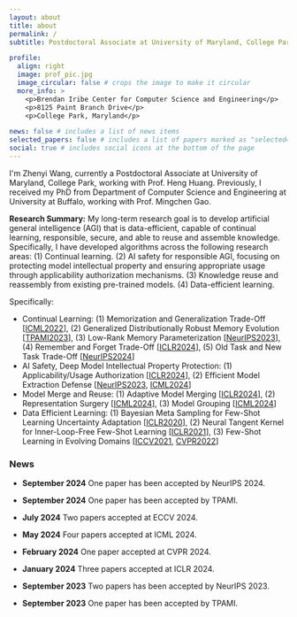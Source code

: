 ```yaml
---
layout: about
title: about
permalink: /
subtitle: Postdoctoral Associate at University of Maryland, College Park

profile:
  align: right
  image: prof_pic.jpg
  image_circular: false # crops the image to make it circular
  more_info: >
    <p>Brendan Iribe Center for Computer Science and Engineering</p>
    <p>8125 Paint Branch Drive</p>
    <p>College Park, Maryland</p>

news: false # includes a list of news items
selected_papers: false # includes a list of papers marked as "selected={true}"
social: true # includes social icons at the bottom of the page
---
```


I'm Zhenyi Wang, currently a Postdoctoral Associate at University of Maryland, College Park, working with Prof. Heng Huang. Previously, I received my PhD from Department of Computer Science and Engineering at University at Buffalo, working with Prof. Mingchen Gao.

**Research Summary:**
My long-term research goal is to develop artificial general intelligence (AGI) that is data-efficient, capable of continual learning, responsible, secure, and able to reuse and assemble knowledge. Specifically, I have developed algorithms across the following research areas: (1) Continual learning. (2) AI safety for responsible AGI, focusing on protecting model intellectual property and ensuring appropriate usage through applicability authorization mechanisms. (3) Knowledge reuse and reassembly from existing pre-trained models. (4) Data-efficient learning.

Specifically:

- Continual Learning: (1) Memorization and Generalization Trade-Off [<a href="https://arxiv.org/abs/2207.07256">ICML2022</a>], (2) Generalized Distributionally Robust Memory Evolution [<a href="https://www.computer.org/csdl/journal/tp/2023/12/10258417/1QEwVQys7ok">TPAMI2023</a>], (3) Low-Rank Memory Parameterization [<a href="https://proceedings.neurips.cc/paper_files/paper/2023/file/d5f34e7e70d80f5037ab16a48e2d186e-Paper-Conference.pdf">NeurIPS2023</a>], (4) Remember and Forget Trade-Off [<a href="https://arxiv.org/abs/2403.13249">ICLR2024</a>], (5) Old Task and New Task Trade-Off [<a href="https://arxiv.org/abs/2403.13249">NeurIPS2024</a>]
- AI Safety, Deep Model Intellectual Property Protection: (1) Applicability/Usage Authorization [<a href="https://openreview.net/pdf?id=FYKVPOHCpE">ICLR2024</a>], (2) Efficient Model Extraction Defense [<a href="https://papers.nips.cc/paper_files/paper/2023/file/0207c9ea9faf66c6e892c3fa3c167b75-Paper-Conference.pdf">NeurIPS2023</a>, <a href="https://openreview.net/pdf?id=EFtNP211X3">ICML2024</a>]
- Model Merge and Reuse: (1) Adaptive Model Merging [<a href="https://arxiv.org/pdf/2310.02575">ICLR2024</a>], (2) Representation Surgery [<a href="https://arxiv.org/pdf/2402.02705">ICML2024</a>], (3) Model Grouping [<a href="https://arxiv.org/abs/2405.16560">ICML2024</a>]
- Data Efficient Learning: (1) Bayesian Meta Sampling for Few-Shot Learning Uncertainty Adaptation [<a href="https://openreview.net/forum?id=Bkxv90EKPB">ICLR2020</a>], (2) Neural Tangent Kernel for Inner-Loop-Free Few-Shot Learning [<a href="https://arxiv.org/abs/2102.03909">ICLR2021</a>], (3) Few-Shot Learning in Evolving Domains [<a href="https://arxiv.org/abs/2109.14120">ICCV2021</a>, <a href="https://openaccess.thecvf.com/content/CVPR2022/html/Wang_Learning_To_Learn_and_Remember_Super_Long_Multi-Domain_Task_Sequence_CVPR_2022_paper.html">CVPR2022</a>]

### News

- **September 2024** One paper has been accepted by NeurIPS 2024.

- **September 2024** One paper has been accepted by TPAMI.

- **July 2024** Two papers accepted at ECCV 2024.

- **May 2024** Four papers accepted at ICML 2024.

- **February 2024** One paper accepted at CVPR 2024.

- **January 2024** Three papers accepted at ICLR 2024.

- **September 2023** Two papers has been accepted by NeurIPS 2023.

- **September 2023** One paper has been accepted by TPAMI.
